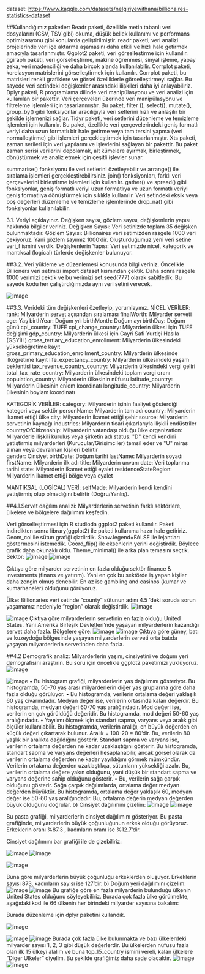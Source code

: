 
dataset:
https://www.kaggle.com/datasets/nelgiriyewithana/billionaires-statistics-dataset

##Kullandığımız paketler:
Readr paketi, özellikle metin tabanlı veri dosyalarını (CSV, TSV gibi) okuma, düşük bellek kullanımı ve performans optimizasyonu gibi konularda geliştirilmiştir. readr paketi, veri analizi projelerinde veri içe aktarma aşamasını daha etkili ve hızlı hale getirmek amacıyla tasarlanmıştır.
Ggplot2 paketi, veri görselleştirme için kullanılır. ggiraph paketi, veri görselleştirme, makine öğrenmesi, sinyal işleme, yapay zeka, veri madenciliği ve daha birçok alanda kullanılabilir.
Corrplot paketi, korelasyon matrislerini görselleştirmek için kullanılır. Corrplot paketi, bu matrisleri renkli grafiklere ve görsel özelliklerle görselleştirmeyi sağlar. Bu sayede veri setindeki değişkenler arasındaki ilişkileri daha iyi anlayabiliriz.
Dplyr paketi, R programlama dilinde veri manipülasyonu ve veri analizi için kullanılan bir pakettir. Veri çerçeveleri üzerinde veri manipülasyonu ve filtreleme işlemleri için tasarlanmıştır. Bu paket, filter (), select(), mutate(), group_by() gibi fonksiyonlar aracılığıyla veri setlerini hızlı ve anlaşılır bir şekilde işlemenizi sağlar.
Tidyr paketi, veri setlerini düzenleme ve temizleme işlemleri için kullanılır. Bu paket, özellikle veri çerçevelerindeki geniş formatlı veriyi daha uzun formatlı bir hale getirme veya tam tersini yapma (veri normalleştirme) gibi işlemleri gerçekleştirmek için tasarlanmıştır.
Xts paketi, zaman serileri için veri yapılarını ve işlevlerini sağlayan bir pakettir. Bu paket zaman serisi verilerini depolamak, alt kümelere ayırmak, birleştirmek, dönüştürmek ve analiz etmek için çeşitli işlevler sunar.

summarise() fonksiyonu ile veri setlerini özetleyebilir ve arrange() ile sıralama işlemleri gerçekleştirebilirsiniz.
join() fonksiyonları, farklı veri çerçevelerini birleştirme işlemleri için kullanılır.
gather() ve spread() gibi fonksiyonlar, geniş formatlı veriyi uzun formatlıya ve uzun formatlı veriyi geniş formatlıya dönüştürmek için sıklıkla kullanılır.
Veri setindeki eksik veya boş değerleri düzenleme ve temizleme işlemlerinde drop_na() gibi fonksiyonlar kullanılabilir.

3.1. Veriyi açıklayınız. Değişken sayısı, gözlem sayısı, değişkenlerin yapısı hakkında bilgiler veriniz.
Değişken Sayısı: Veri setinizde toplam 35 değişken bulunmaktadır.
Gözlem Sayısı: Billionaires veri setimizden rasgele 1000 veri çekiyoruz. Yani gözlem sayımız 1000’dir. Oluşturduğumuz yeni veri setine veri_f ismini verdik.
Değişkenlerin Yapısı: Veri setimizde nicel, kategorik ve mantıksal (logical) türlerde değişkenler bulunuyor.

##3.2. Veri yükleme ve düzenlemesi konusunda bilgi veriniz. 
Öncelikle Billioners veri setimizi import dataset kısmından çektik. Daha sonra rasgele 1000 verimizi çektik ve bu verimizi set.seed(777) olarak sabitledik. Bu sayede kodu her çalıştırdığımızda aynı veri setini verecek.

 ![image](https://github.com/nurbanus/billionaires2023-data-visualization/assets/71226874/b4a38ae5-5c7a-4eba-96fe-732747f68090)

##3.3. Verideki tüm değişkenleri özetleyip, yorumlayınız.
NİCEL VERİLER:
rank: Milyarderin servet açısından sıralaması
finalWorth: Milyarder serveti
age: Yaş
birthYear: Doğum yılı
birthMonth: Doğum ayı
birthDay: Doğum günü
cpi_country: TÜFE
cpi_change_country: Milyarderin ülkesi için TÜFE değişimi 
gdp_country: Milyarderin ülkesi için Gayri Safi Yurtiçi Hasıla (GSYİH) 
gross_tertiary_education_enrollment: Milyarderin ülkesindeki yükseköğretime kayıt                 
gross_primary_education_enrollment_country: Milyarderin ülkesinde ilköğretime kayıt
life_expectancy_country: Milyarderin ülkesindeki yaşam beklentisi
tax_revenue_country_country: Milyarderin ülkesindeki vergi geliri
total_tax_rate_country: Milyarderin ülkesindeki toplam vergi oranı
population_country: Milyarderin ülkesinin nüfusu
latitude_country: Milyarderin ülkesinin enlem koordinatı
longitude_country: Milyarderin ülkesinin boylam koordinatı

KATEGORİK VERİLER:
category: Milyarderin işinin faaliyet gösterdiği kategori veya sektör
personName: Milyarderin tam adı
country: Milyarderin ikamet ettiği ülke
city: Milyarderin ikamet ettiği şehir
source: Milyarderin servetinin kaynağı
industries: Milyarderin ticari çıkarlarıyla ilişkili endüstriler
countryOfCitizenship: Milyarderin vatandaşı olduğu ülke
organization: Milyarderle ilişkili kuruluş veya şirketin adı
status: "D" kendi kendini yetiştirmiş milyarderleri (Kurucular/Girişimciler) temsil eder ve "U" miras alınan veya devralınan kişileri belirtir                                                                  
gender: Cinsiyet
birthDate: Doğum tarihi
lastName: Milyarderin soyadı
firstName: Milyarderin ilk adı
title: Milyarderin unvanı
date: Veri toplanma tarihi
state: Milyarderin ikamet ettiği eyalet
residenceStateRegion: Milyarderin ikamet ettiği bölge veya eyalet

MANTIKSAL (LOGİCAL) VERİ:
selfMade: Milyarderin kendi kendini yetiştirmiş olup olmadığını belirtir (Doğru/Yanlış).


##4.1.Servet dağılım analizi: Milyarderlerin servetinin farklı sektörlere, ülkelere ve bölgelere dağılımını keşfedin.

Veri görselleştirmesi için R studioda ggplot2 paketi kullanılır. Paketi indirdikten sonra library(ggplot2) ile paketi kullanıma hazır hale getiririz.
Geom_col ile sütun grafiği çizdirdik. Show.legend=FALSE ile lejantları göstermesini istemedik. 
Coord_flip() ile eksenlerin yerini değiştirdik. Böylece grafik daha okunaklı oldu.
Theme_minimal() ile arka plan temasını seçtik.
Sektör:
![image](https://github.com/nurbanus/billionaires2023-data-visualization/assets/71226874/726beb7b-b3c3-4f05-9c0c-0c7f272460de)
![image](https://github.com/nurbanus/billionaires2023-data-visualization/assets/71226874/4403617d-76e6-4459-8384-fc36fdd91b72)

Çıktıya göre milyarder servetinin en fazla olduğu sektör finance & ınvestments (finans ve yatırım). Yani en çok bu sektörde iş yapan kişiler daha zengin olmuş denebilir. En az ise gambling and casinos (kumar ve kumarhaneler) olduğunu görüyoruz.


Ülke:
Billionaries veri setinde “county” sütunun adını 4.5 ‘deki soruda sorun yaşamamız nedeniyle “region” olarak değiştirdik.
![image](https://github.com/nurbanus/billionaires2023-data-visualization/assets/71226874/ba77bc31-0cbe-4b67-9d87-a28e11a3bbd5)

![image](https://github.com/nurbanus/billionaires2023-data-visualization/assets/71226874/a71872a7-f232-430a-b525-7d5697e93905)
Çıktıya göre milyarderlerin servetinin en fazla olduğu United States. Yani Amerika Birleşik Devletleri’nde yaşayan milyarderlerin kazandığı servet daha fazla.
Bölgelere göre:
![image](https://github.com/nurbanus/billionaires2023-data-visualization/assets/71226874/2dd3fafb-1e7f-4fc9-9df5-a7b72be804fd)
![image](https://github.com/nurbanus/billionaires2023-data-visualization/assets/71226874/54d91102-cd80-4d7b-9844-98f094a762c9)
Çıktıya göre güney, batı ve kuzeydoğu bölgesinde yaşayan milyarderlerin serveti orta batıda yaşayan milyarderlerin servetinden daha fazla.

##4.2 Demografik analiz: Milyarderlerin yaşını, cinsiyetini ve doğum yeri demografisini araştırın.
Bu soru için öncelikle ggplot2 paketimizi yüklüyoruz.
![image](https://github.com/nurbanus/billionaires2023-data-visualization/assets/71226874/c295bd20-d41d-4cc7-b6ce-8115d141923b)

![image](https://github.com/nurbanus/billionaires2023-data-visualization/assets/71226874/3d39f2d4-2712-4cab-bfd2-fd0ca056bb22)
•	Bu histogram grafiği, milyarderlerin yaş dağılımını gösteriyor. Bu histogramda, 50-70 yaş arası milyarderlerin diğer yaş gruplarına göre daha fazla olduğu görülüyor.
•	Bu histogramda, verilerin ortalama değeri yaklaşık 60 yaş civarındadır. Medyan değer ise, verilerin ortasında kalan değerdir. Bu histogramda, medyan değeri 60-70 yaş aralığındadır. Mod değeri ise, verilerin en çok görüldüğü değeridir. Bu histogramda, mod değeri 50-60 yaş aralığındadır.
•	Yayılımı ölçmek için standart sapma, varyans veya aralık gibi ölçüler kullanılabilir. Bu histogramda, verilerin aralığı, en büyük değerden en küçük değeri çıkartarak bulunur. Aralık = 100-20 = 80’dir. Bu, verilerin 80 yaşlık bir aralıkta dağıldığını gösterir. Standart sapma ve varyans ise, verilerin ortalama değerden ne kadar uzaklaştığını gösterir. Bu histogramda, standart sapma ve varyans değerleri hesaplanabilir, ancak görsel olarak da verilerin ortalama değerden ne kadar yayıldığını görmek mümkündür. Verilerin ortalama değerden uzaklaştıkça, sütunların yüksekliği azalır. Bu, verilerin ortalama değere yakın olduğunu, yani düşük bir standart sapma ve varyans değerine sahip olduğunu gösterir.
•	Bu, verilerin sağa çarpık olduğunu gösterir. Sağa çarpık dağılımlarda, ortalama değer medyan değerden büyüktür. Bu histogramda, ortalama değer yaklaşık 60, medyan değer ise 50-60 yaş aralığındadır. Bu, ortalama değerin medyan değerden büyük olduğunu doğrular.
b) Cinsiyet dağılımını çizelim:
![image](https://github.com/nurbanus/billionaires2023-data-visualization/assets/71226874/5709f922-75f8-4ecc-aa0b-6e1e73b78fc1)
![image](https://github.com/nurbanus/billionaires2023-data-visualization/assets/71226874/2f84ff9e-a3c9-4452-9ae1-2deb05baf584)

Bu pasta grafiği, milyarderlerin cinsiyet dağılımını gösteriyor. Bu pasta grafiğinde, milyarderlerin büyük çoğunluğunun erkek olduğu görüyoruz. Erkeklerin oranı %87.3 , kadınların oranı ise %12.7’dir.

Cinsiyet dağılımını bar grafiği ile de çizebiliriz:

![image](https://github.com/nurbanus/billionaires2023-data-visualization/assets/71226874/e97c7e0f-90eb-4309-b397-5fd6b933f244)
![image](https://github.com/nurbanus/billionaires2023-data-visualization/assets/71226874/186ef5f2-bbc9-45c8-b280-e6516aa46c3b)

![image](https://github.com/nurbanus/billionaires2023-data-visualization/assets/71226874/b298922f-ed7f-4291-99ce-95b71a729ca9)

Buna göre milyarderlerin büyük çoğunluğu erkeklerden oluşuyor. Erkeklerin sayısı 873, kadınların sayısı ise 127’dir.
b) Doğum yeri dağılımını çizelim:
![image](https://github.com/nurbanus/billionaires2023-data-visualization/assets/71226874/f770adbd-4776-4149-8011-512abc3eebfd)
![image](https://github.com/nurbanus/billionaires2023-data-visualization/assets/71226874/bdf088a7-4660-4530-b6bc-c2f2bde96155)
Bu grafiğe göre en fazla milyarderin bulunduğu ülkenin United States olduğunu söyleyebiliriz. Burada çok fazla ülke görülmekte, aşağıdaki kod ile 66 ülkenin her birindeki milyarder sayısına bakalım:


Burada düzenleme için dplyr paketini kullandık.


![image](https://github.com/nurbanus/billionaires2023-data-visualization/assets/71226874/b4c839c5-4c60-4ed7-a270-a931180e15dd)

![image](https://github.com/nurbanus/billionaires2023-data-visualization/assets/71226874/e75b6172-03fd-4723-90e5-0d152f3e6575)
![image](https://github.com/nurbanus/billionaires2023-data-visualization/assets/71226874/14d61d81-6255-4dd5-9d94-cbd76dfd45aa)
Burada çok fazla ülke bulunmakta ve bazı ülkelerdeki milyarder sayısı 1, 2, 3 gibi düşük değerlerdir. Bu ülkelerden nüfusu fazla olan ilk 15 ülkeyi alalım ve buna top_15_country ismini vereli, kalan ülkelere “Diger Ulkeler” diyelim. Bu şekilde grafiğimiz daha sade olacaktır.
![image](https://github.com/nurbanus/billionaires2023-data-visualization/assets/71226874/c4c3f7db-51ac-47b9-8f8c-e3b4efab41d6)
![image](https://github.com/nurbanus/billionaires2023-data-visualization/assets/71226874/20e7e474-c7bf-4574-8a83-97afb1157088)



